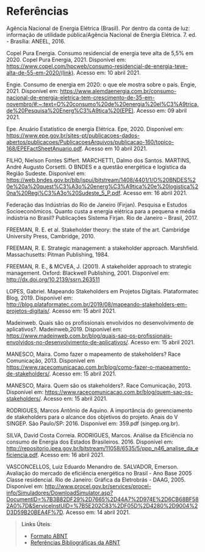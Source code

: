 # Referências

Agência Nacional de Energia Elétrica (Brasil). Por dentro da conta de luz: informação de utilidade pública/Agência Nacional de Energia Elétrica. 7. ed. - Brasília: ANEEL, 2016.

Copel Pura Energia. Consumo residencial de energia teve alta de 5,5% em 2020. Copel Pura Energia, 2021. Disponível em: <https://www.copel.com/hpcweb/consumo-residencial-de-energia-teve-alta-de-55-em-2020/(link)>. Acesso em: 10 abril 2021.

Engie. Consumo de energia em 2020: o que ele mostra sobre o país. Engie, 2021. Disponível em: <https://www.alemdaenergia.com.br/consumo-nacional-de-energia-eletrica-tem-crescimento-de-35-em-novembro/#:~:text=O%20consumo%20de%20energia%20el%C3%A9trica,de%20Pesquisa%20Energ%C3%A9tica%20(EPE)>. Acesso em: 09 abril 2021.

Epe. Anuário Estatístico de energia Elétrica. Epe, 2020. Disponível em: <https://www.epe.gov.br/sites-pt/publicacoes-dados-abertos/publicacoes/PublicacoesArquivos/publicacao-160/topico-168/EPEFactSheetAnuario.pdf>. Acesso em 10 abril 2021.

FILHO, Nielson Fontes Siffert. MARCHETTI, Dalmo dos Santos. MARTINS, André Augusto Corsetti. O BNDES e a questão energética e logística da Região Sudeste. Disponível em: https://web.bndes.gov.br/bib/jspui/bitstream/1408/4401/1/O%20BNDES%20e%20a%20quest%C3%A3o%20energ%C3%A9tica%20e%20logistica%20na%20Regi%C3%A3o%20Sudeste_5_P.pdf. Acesso em: 16 abril 2021.

Federação das Indústrias do Rio de Janeiro (Firjan). Pesquisa e Estudos Socioeconômicos. Quanto custa a energia elétrica para a pequena e média indústria no Brasil? Publicações Sistema Firjan. Rio de Janeiro – Brasil, 2017.

FREEMAN, R. E. et al. Stakeholder theory: the state of the art. Cambridge University Press, Cambridge, 2010.

FREEMAN, R. E. Strategic management: a stakeholder approach. Marshfield. Massachusetts: Pitman Publishing, 1984.

FREEMAN, R. E., & MCVEA, J. (2001). A stakeholder approach to strategic management. Oxford: Blackwell Publishing, 2001. Disponível em: http://dx.doi.org/10.2139/ssrn.263511 

LOPES, Gabriel. Mapeando Stakeholders em Projetos Digitais. Plataformatec Blog, 2019. Disponível em: http://blog.plataformatec.com.br/2019/08/mapeando-stakeholders-em-projetos-digitais/. Acesso em: 15 abril 2021.

Madeinweb. Quais são os profissionais envolvidos no desenvolvimento de aplicativos?. Madeinweb,2019. Disponível em: https://www.madeinweb.com.br/blog/quais-sao-os-profissionais-envolvidos-no-desenvolvimento-de-aplicativos/. Acesso em: 15 abril 2021.

MANESCO, Maira. Como fazer o mapeamento de stakeholders? Race Comunicação, 2013. Disponível em https://www.racecomunicacao.com.br/blog/como-fazer-o-mapeamento-de-stakeholders/. Acesso em: 15 abril 2021.

MANESCO, Maira. Quem são os stakeholders?. Race Comunicação, 2013. Disponível em: https://www.racecomunicacao.com.br/blog/quem-sao-os-stakeholders/. Acesso em: 15 abril 2021.

RODRIGUES, Marcos Antônio de Aquino. A importância do gerenciamento de stakeholders para o alcance dos objetivos do projeto. Anais do V SINGEP. São Paulo/SP: 2016. Disponível em: 359.pdf (singep.org.br).

SILVA, David Costa Correia. RODRIGUES, Marcos. Análise da Eficiência no consumo de Energia dos Estados Brasileiros. 2016. Disponível em: http://repositorio.ipea.gov.br/bitstream/11058/6535/5/ppp_n46_analise_da_eficiencia.pdf. Acesso em: 16 abril 2021.

VASCONCELLOS, Luiz Eduardo Menandro de. SALVADOR, Emerson. Avaliação do mercado de eficiência energética no Brasil - Ano Base 2005 Classe residencial. Rio de Janeiro: Gráfica da Eletrobrás - DAAG, 2005. Disponível em: <http://www.procel.gov.br/services/procel-info/Simuladores/DownloadSimulator.asp?DocumentID=%7B3B82DF29%2D7665%2D44A7%2D974E%2D6CB68BF582A0%7D&ServiceInstUID=%7B5E202C83%2DF05D%2D4280%2D9004%2D3D59B20BEA4F%7D>. Acesso em: 14 abril 2021.


> **Links Úteis**:
> - [Formato ABNT](https://www.normastecnicas.com/abnt/trabalhos-academicos/referencias/)
> - [Referências Bibliográficas da ABNT](https://comunidade.rockcontent.com/referencia-bibliografica-abnt/)
